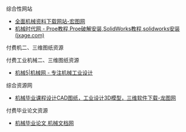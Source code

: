 
综合性网站

 - [全面机械资料下载网站-宏图网](https://hongtucad.com/)
- [机械时代网 - Proe教程,Proe破解安装,SolidWorks教程,solidworks安装 (jxage.com)](http://www.jxage.com/)

付费机二、三维图纸资源


付费工业机械二、三维图纸资源

- [机械5|机械网 - 专注机械工业设计](https://www.jixie5.com/)

综合资源网

- [机械毕业课程设计CAD图纸，工业设计3D模型，三维软件下载-龙图网](https://www.51wcad.com/)


付费毕业论文资源

- [机械毕业论文 机械文档网](https://www.chilunren.com/jixiebiyeshejilunwen-2-1.html)
